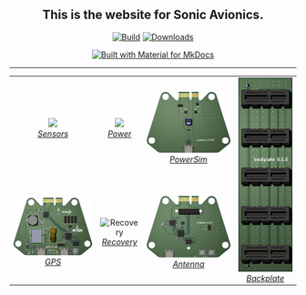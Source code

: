 <div align="center">
  
## This is the website for Sonic Avionics.

</div>

<p align="center">
  <a href="https://github.com/sonicavionics/sonicavionics.com/actions/workflows/ci.yml"><img
    src="https://github.com/sonicavionics/sonicavionics.com/actions/workflows/ci.yml/badge.svg"
    alt="Build"
  /></a>
  <a href="https://github.com/sonicavionics/sonicavionics.com/actions/workflows/pages/pages-build-deployment"><img
    src="https://github.com/sonicavionics/sonicavionics.com/actions/workflows/pages/pages-build-deployment/badge.svg"
    alt="Downloads"
  /></a>
</p>

<div align="center">

[![Built with Material for MkDocs](https://img.shields.io/badge/Material_for_MkDocs-526CFE?style=for-the-badge&logo=MaterialForMkDocs&logoColor=white)](https://squidfunk.github.io/mkdocs-material/)

</div>

---

<div align="center">
  <table>
    <!-- First Row -->
    <tr>
      <td align="center" style="vertical-align: middle;">
        <img src="https://raw.githubusercontent.com/sonicavionics/4in-sensors/refs/heads/main/images/board.front.png" style="height:auto; width:300px;" />
        <br />
        <a href="https://github.com/sonicavionics/4in-sensors" target="_blank"><i>Sensors</i></a>
      </td>
      <td align="center" style="vertical-align: middle;">
        <img src="https://raw.githubusercontent.com/sonicavionics/4in-power/refs/heads/main/images/board.front.png" style="height:auto; width:300px;" />
        <br />
        <a href="https://github.com/sonicavionics/4in-power" target="_blank"><i>Power</i></a>
      </td>
      <td align="center" style="vertical-align: middle;">
        <img src="https://raw.githubusercontent.com/sonicavionics/4in-powersim/refs/heads/main/images/board.front.png" style="height:auto; width:300px;" />
        <br />
        <a href="https://github.com/sonicavionics/4in-powersim" target="_blank"><i>PowerSim</i></a>
      </td>
      <!-- Extra column cell with rowspan -->
      <td rowspan="2" align="center" style="vertical-align: middle;">
        <img src="https://raw.githubusercontent.com/sonicavionics/4in-backplate/refs/heads/main/images/board.front.png" alt="Longer Image" style="height:auto; width:150px;" />
        <br />
        <a href="https://github.com/sonicavionics/4in-backplate" target="_blank"><i>Backplate</i></a>
      </td>
    </tr>
    <!-- Second Row -->
    <tr>
      <td align="center" style="vertical-align: middle;">
        <img src="https://raw.githubusercontent.com/sonicavionics/4in-gps/refs/heads/main/images/board.front.png" alt="GPS" style="height:auto; width:300px;" />
        <br />
        <a href="https://github.com/sonicavionics/4in-gps" target="_blank"><i>GPS</i></a>
      </td>
      <td align="center" style="vertical-align: middle;">
        <img src="https://raw.githubusercontent.com/sonicavionics/4in-recovery/refs/heads/main/images/board.front.png" alt="Recovery" style="height:auto; width:300px;" />
        <br />
        <a href="https://github.com/sonicavionics/4in-recovery" target="_blank"><i>Recovery</i></a>
      </td>
      <td align="center" style="vertical-align: middle;">
        <img src="https://raw.githubusercontent.com/sonicavionics/4in-antenna/refs/heads/main/images/board.front.png" alt="Antenna" style="height:auto; width:300px;" />
        <br />
        <a href="https://github.com/sonicavionics/4in-antenna" target="_blank"><i>Antenna</i></a>
      </td>
    </tr>
  </table>
</div>
